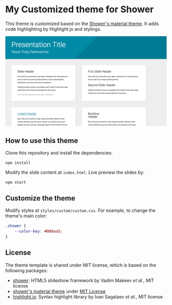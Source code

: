 # My Customized theme for Shower
This theme is customized based on the [Shower's material theme][material theme].  It adds code highlighting by Highlight.js and stylings.

[material theme]: https://github.com/shower/material

![theme screenshot](pictures/canvas.png)


## How to use this theme
Clone this repository and install the dependencies:

    npm install

Modify the slide content at `index.html`. Live preview the slides by:

    npm start


## Customize the theme
Modify styles at `styles/custom/custom.css`. For example, to change the theme's main color:

```css
.shower {
    --color-key: #008aa5;
}
```


## License
The theme template is shared under MIT license, which is based on the following packages:

- [shower]: HTML5 slideshow framework by Vadim Makeev *et al.*, MIT license
- [shower's material theme][material theme] under [MIT License](LICENSE.md)
- [highlight.js]: Syntax highlight library by Ivan Sagalaev *et al.*, MIT license

[shower]: https://github.com/shower/shower
[highlight.js]: http://highlightjs.org/